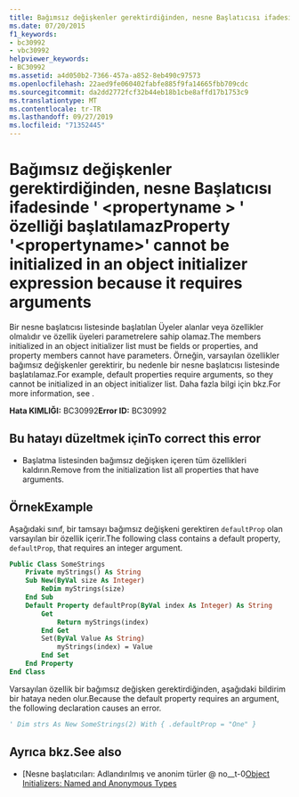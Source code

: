 ```yaml
---
title: Bağımsız değişkenler gerektirdiğinden, nesne Başlatıcısı ifadesinde ' <propertyname> ' özelliği başlatılamaz
ms.date: 07/20/2015
f1_keywords:
- bc30992
- vbc30992
helpviewer_keywords:
- BC30992
ms.assetid: a4d050b2-7366-457a-a852-8eb490c97573
ms.openlocfilehash: 22aed9fe060402fabfe885f9fa14665fbb709cdc
ms.sourcegitcommit: da2dd2772fcf32b44eb18b1cbe8affd17b1753c9
ms.translationtype: MT
ms.contentlocale: tr-TR
ms.lasthandoff: 09/27/2019
ms.locfileid: "71352445"
---
```

# <a name="property-propertyname-cannot-be-initialized-in-an-object-initializer-expression-because-it-requires-arguments"></a><span data-ttu-id="ede29-102">Bağımsız değişkenler gerektirdiğinden, nesne Başlatıcısı ifadesinde ' \<propertyname > ' özelliği başlatılamaz</span><span class="sxs-lookup"><span data-stu-id="ede29-102">Property '\<propertyname>' cannot be initialized in an object initializer expression because it requires arguments</span></span>
<span data-ttu-id="ede29-103">Bir nesne başlatıcısı listesinde başlatılan Üyeler alanlar veya özellikler olmalıdır ve özellik üyeleri parametrelere sahip olamaz.</span><span class="sxs-lookup"><span data-stu-id="ede29-103">The members initialized in an object initializer list must be fields or properties, and property members cannot have parameters.</span></span> <span data-ttu-id="ede29-104">Örneğin, varsayılan özellikler bağımsız değişkenler gerektirir, bu nedenle bir nesne başlatıcısı listesinde başlatılamaz.</span><span class="sxs-lookup"><span data-stu-id="ede29-104">For example, default properties require arguments, so they cannot be initialized in an object initializer list.</span></span> <span data-ttu-id="ede29-105">Daha fazla bilgi için bkz.</span><span class="sxs-lookup"><span data-stu-id="ede29-105">For more information, see .</span></span>  
  
 <span data-ttu-id="ede29-106">**Hata KIMLIĞI:** BC30992</span><span class="sxs-lookup"><span data-stu-id="ede29-106">**Error ID:** BC30992</span></span>  
  
## <a name="to-correct-this-error"></a><span data-ttu-id="ede29-107">Bu hatayı düzeltmek için</span><span class="sxs-lookup"><span data-stu-id="ede29-107">To correct this error</span></span>  
  
- <span data-ttu-id="ede29-108">Başlatma listesinden bağımsız değişken içeren tüm özellikleri kaldırın.</span><span class="sxs-lookup"><span data-stu-id="ede29-108">Remove from the initialization list all properties that have arguments.</span></span>  
  
## <a name="example"></a><span data-ttu-id="ede29-109">Örnek</span><span class="sxs-lookup"><span data-stu-id="ede29-109">Example</span></span>  
 <span data-ttu-id="ede29-110">Aşağıdaki sınıf, bir tamsayı bağımsız değişkeni gerektiren `defaultProp` olan varsayılan bir özellik içerir.</span><span class="sxs-lookup"><span data-stu-id="ede29-110">The following class contains a default property, `defaultProp`, that requires an integer argument.</span></span>  
  
```vb  
Public Class SomeStrings  
    Private myStrings() As String  
    Sub New(ByVal size As Integer)  
        ReDim myStrings(size)  
    End Sub  
    Default Property defaultProp(ByVal index As Integer) As String  
        Get  
            Return myStrings(index)  
        End Get  
        Set(ByVal Value As String)  
            myStrings(index) = Value  
        End Set  
    End Property  
End Class  
```  
  
 <span data-ttu-id="ede29-111">Varsayılan özellik bir bağımsız değişken gerektirdiğinden, aşağıdaki bildirim bir hataya neden olur.</span><span class="sxs-lookup"><span data-stu-id="ede29-111">Because the default property requires an argument, the following declaration causes an error.</span></span>  
  
```vb  
' Dim strs As New SomeStrings(2) With { .defaultProp = "One" }  
```  
  
## <a name="see-also"></a><span data-ttu-id="ede29-112">Ayrıca bkz.</span><span class="sxs-lookup"><span data-stu-id="ede29-112">See also</span></span>

- <span data-ttu-id="ede29-113">[Nesne başlatıcıları: Adlandırılmış ve anonim türler @ no__t-0</span><span class="sxs-lookup"><span data-stu-id="ede29-113">[Object Initializers: Named and Anonymous Types](../../visual-basic/programming-guide/language-features/objects-and-classes/object-initializers-named-and-anonymous-types.md)</span></span>
